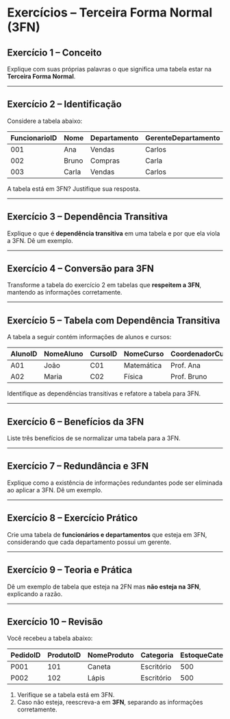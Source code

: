 # Exercícios – Terceira Forma Normal (3FN)

## Exercício 1 – Conceito

Explique com suas próprias palavras o que significa uma tabela estar na **Terceira Forma Normal**.

---

## Exercício 2 – Identificação

Considere a tabela abaixo:

| FuncionarioID | Nome  | Departamento | GerenteDepartamento |
| ------------- | ----- | ------------ | ------------------- |
| 001           | Ana   | Vendas       | Carlos              |
| 002           | Bruno | Compras      | Carla               |
| 003           | Carla | Vendas       | Carlos              |

A tabela está em 3FN? Justifique sua resposta.

---

## Exercício 3 – Dependência Transitiva

Explique o que é **dependência transitiva** em uma tabela e por que ela viola a 3FN. Dê um exemplo.

---

## Exercício 4 – Conversão para 3FN

Transforme a tabela do exercício 2 em tabelas que **respeitem a 3FN**, mantendo as informações corretamente.

---

## Exercício 5 – Tabela com Dependência Transitiva

A tabela a seguir contém informações de alunos e cursos:

| AlunoID | NomeAluno | CursoID | NomeCurso  | CoordenadorCurso |
| ------- | --------- | ------- | ---------- | ---------------- |
| A01     | João      | C01     | Matemática | Prof. Ana        |
| A02     | Maria     | C02     | Física     | Prof. Bruno      |

Identifique as dependências transitivas e refatore a tabela para 3FN.

---

## Exercício 6 – Benefícios da 3FN

Liste três benefícios de se normalizar uma tabela para a 3FN.

---

## Exercício 7 – Redundância e 3FN

Explique como a existência de informações redundantes pode ser eliminada ao aplicar a 3FN. Dê um exemplo.

---

## Exercício 8 – Exercício Prático

Crie uma tabela de **funcionários e departamentos** que esteja em 3FN, considerando que cada departamento possui um gerente.

---

## Exercício 9 – Teoria e Prática

Dê um exemplo de tabela que esteja na 2FN mas **não esteja na 3FN**, explicando a razão.

---

## Exercício 10 – Revisão

Você recebeu a tabela abaixo:

| PedidoID | ProdutoID | NomeProduto | Categoria  | EstoqueCategoria |
| -------- | --------- | ----------- | ---------- | ---------------- |
| P001     | 101       | Caneta      | Escritório | 500              |
| P002     | 102       | Lápis       | Escritório | 500              |

1. Verifique se a tabela está em 3FN.
2. Caso não esteja, reescreva-a em **3FN**, separando as informações corretamente.